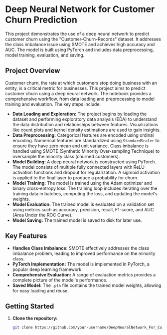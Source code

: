# Deep Neural Network for Customer Churn Prediction

This project demonstrates the use of a deep neural network to predict customer churn using the "Customer-Churn-Records" dataset. It addresses the class imbalance issue using SMOTE and achieves high accuracy and AUC. The model is built using PyTorch and includes data preprocessing, model training, evaluation, and saving.

## Project Overview

Customer churn, the rate at which customers stop doing business with an entity, is a critical metric for businesses. This project aims to predict customer churn using a deep neural network. The notebook provides a comprehensive workflow, from data loading and preprocessing to model training and evaluation. The key steps include:

* **Data Loading and Exploration:** The project begins by loading the dataset and performing exploratory data analysis (EDA) to understand the data distribution and relationships between features. Visualizations like count plots and kernel density estimations are used to gain insights.
* **Data Preprocessing:** Categorical features are encoded using ordinal encoding. Numerical features are standardized using `StandardScaler` to ensure they have zero mean and unit variance. Class imbalance is handled using SMOTE (Synthetic Minority Over-sampling Technique) to oversample the minority class (churned customers).
* **Model Building:** A deep neural network is constructed using PyTorch. The model consists of multiple fully connected layers with ReLU activation functions and dropout for regularization. A sigmoid activation is applied to the final layer to produce a probability for churn.
* **Model Training:** The model is trained using the Adam optimizer and binary cross-entropy loss. The training loop includes iterating over the training data in batches, computing the loss, and updating the model's weights.
* **Model Evaluation:** The trained model is evaluated on a validation set using metrics such as accuracy, precision, recall, F1-score, and AUC (Area Under the ROC Curve).
* **Model Saving:** The trained model is saved to disk for later use.

## Key Features

* **Handles Class Imbalance:**  SMOTE effectively addresses the class imbalance problem, leading to improved performance on the minority class.
* **PyTorch Implementation:** The model is implemented in PyTorch, a popular deep learning framework.
* **Comprehensive Evaluation:**  A range of evaluation metrics provides a complete picture of the model's performance.
* **Saved Model:** The `.pth` file contains the trained model weights, allowing for easy loading and reuse.

## Getting Started

1. **Clone the repository:**
   ```bash
   git clone https://github.com/your-username/DeepNeuralNetwork_For_Customer_Churn_Preditcion.git 
